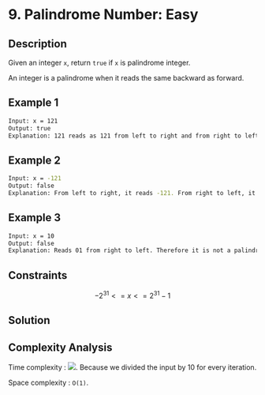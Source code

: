 # 9. Palindrome Number: Easy

## Description

Given an integer `x`, return `true` if `x` is palindrome integer.

An integer is a palindrome when it reads the same backward as forward.

## Example 1

```bash
Input: x = 121
Output: true
Explanation: 121 reads as 121 from left to right and from right to left.
```

## Example 2

```bash
Input: x = -121
Output: false
Explanation: From left to right, it reads -121. From right to left, it becomes 121-. Therefore it is not a palindrome.
```

## Example 3

```bash
Input: x = 10
Output: false
Explanation: Reads 01 from right to left. Therefore it is not a palindrome.
```

## Constraints

```math
-2^31 <= x <= 2^31 - 1
```

## Solution

## Complexity Analysis

Time complexity : <img src="https://render.githubusercontent.com/render/math?math=O(log_10(n))">. Because we divided the input by 10 for every iteration.

Space complexity : `O(1)`.

